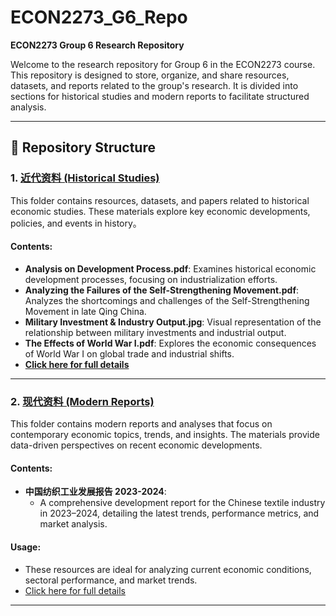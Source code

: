 # ECON2273_G6_Repo
**ECON2273 Group 6 Research Repository**

Welcome to the research repository for Group 6 in the ECON2273 course. This repository is designed to store, organize, and share resources, datasets, and reports related to the group's research. It is divided into sections for historical studies and modern reports to facilitate structured analysis.

---

## 📂 Repository Structure

### 1. **[近代资料 (Historical Studies)](https://github.com/ApolloZhangOnGithub/ECON2273_G6_Repo/tree/main/ECON2273%20Research%20G6%20Repo/近代资料)**
This folder contains resources, datasets, and papers related to historical economic studies. These materials explore key economic developments, policies, and events in history。

#### Contents:
- **Analysis on Development Process.pdf**: Examines historical economic development processes, focusing on industrialization efforts.
- **Analyzing the Failures of the Self-Strengthening Movement.pdf**: Analyzes the shortcomings and challenges of the Self-Strengthening Movement in late Qing China.
- **Military Investment & Industry Output.jpg**: Visual representation of the relationship between military investments and industrial output.
- **The Effects of World War I.pdf**: Explores the economic consequences of World War I on global trade and industrial shifts.
- **[Click here for full details](https://github.com/ApolloZhangOnGithub/ECON2273_G6_Repo/tree/main/ECON2273%20Research%20G6%20Repo/近代资料)**

---

### 2. **[现代资料 (Modern Reports)](https://github.com/ApolloZhangOnGithub/ECON2273_G6_Repo/tree/main/ECON2273%20Research%20G6%20Repo/现代资料)**
This folder contains modern reports and analyses that focus on contemporary economic topics, trends, and insights. The materials provide data-driven perspectives on recent economic developments.

#### Contents:
- **中国纺织工业发展报告 2023-2024**:  
  - A comprehensive development report for the Chinese textile industry in 2023–2024, detailing the latest trends, performance metrics, and market analysis.

#### Usage:
- These resources are ideal for analyzing current economic conditions, sectoral performance, and market trends.
- [Click here for full details](https://github.com/ApolloZhangOnGithub/ECON2273_G6_Repo/tree/main/ECON2273%20Research%20G6%20Repo/现代资料)

---
